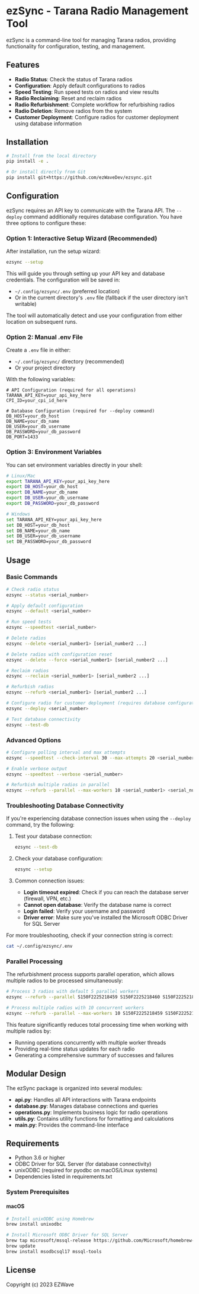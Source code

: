 # ezSync - Tarana Radio Management Tool

ezSync is a command-line tool for managing Tarana radios, providing functionality for configuration, testing, and management.

## Features

- **Radio Status**: Check the status of Tarana radios
- **Configuration**: Apply default configurations to radios
- **Speed Testing**: Run speed tests on radios and view results
- **Radio Reclaiming**: Reset and reclaim radios
- **Radio Refurbishment**: Complete workflow for refurbishing radios
- **Radio Deletion**: Remove radios from the system
- **Customer Deployment**: Configure radios for customer deployment using database information

## Installation

```bash
# Install from the local directory
pip install -e .

# Or install directly from Git
pip install git+https://github.com/ezWaveDev/ezsync.git
```

## Configuration

ezSync requires an API key to communicate with the Tarana API. The `--deploy` command additionally requires database configuration. You have three options to configure these:

### Option 1: Interactive Setup Wizard (Recommended)

After installation, run the setup wizard:

```bash
ezsync --setup
```

This will guide you through setting up your API key and database credentials. The configuration will be saved in:
- `~/.config/ezsync/.env` (preferred location)
- Or in the current directory's `.env` file (fallback if the user directory isn't writable)

The tool will automatically detect and use your configuration from either location on subsequent runs.

### Option 2: Manual .env File

Create a `.env` file in either:
- `~/.config/ezsync/` directory (recommended)
- Or your project directory

With the following variables:

```
# API Configuration (required for all operations)
TARANA_API_KEY=your_api_key_here
CPI_ID=your_cpi_id_here

# Database Configuration (required for --deploy command)
DB_HOST=your_db_host
DB_NAME=your_db_name
DB_USER=your_db_username
DB_PASSWORD=your_db_password
DB_PORT=1433
```

### Option 3: Environment Variables

You can set environment variables directly in your shell:

```bash
# Linux/Mac
export TARANA_API_KEY=your_api_key_here
export DB_HOST=your_db_host
export DB_NAME=your_db_name
export DB_USER=your_db_username
export DB_PASSWORD=your_db_password

# Windows
set TARANA_API_KEY=your_api_key_here
set DB_HOST=your_db_host
set DB_NAME=your_db_name
set DB_USER=your_db_username
set DB_PASSWORD=your_db_password
```

## Usage

### Basic Commands

```bash
# Check radio status
ezsync --status <serial_number>

# Apply default configuration
ezsync --default <serial_number>

# Run speed tests
ezsync --speedtest <serial_number>

# Delete radios
ezsync --delete <serial_number1> [serial_number2 ...]

# Delete radios with configuration reset
ezsync --delete --force <serial_number1> [serial_number2 ...]

# Reclaim radios
ezsync --reclaim <serial_number1> [serial_number2 ...]

# Refurbish radios
ezsync --refurb <serial_number1> [serial_number2 ...]

# Configure radio for customer deployment (requires database configuration)
ezsync --deploy <serial_number>

# Test database connectivity
ezsync --test-db
```

### Advanced Options

```bash
# Configure polling interval and max attempts
ezsync --speedtest --check-interval 30 --max-attempts 20 <serial_number>

# Enable verbose output 
ezsync --speedtest --verbose <serial_number>

# Refurbish multiple radios in parallel
ezsync --refurb --parallel --max-workers 10 <serial_number1> <serial_number2> <serial_number3> ...
```

### Troubleshooting Database Connectivity

If you're experiencing database connection issues when using the `--deploy` command, try the following:

1. Test your database connection:
   ```bash
   ezsync --test-db
   ```

2. Check your database configuration:
   ```bash
   ezsync --setup
   ```
   
3. Common connection issues:
   - **Login timeout expired**: Check if you can reach the database server (firewall, VPN, etc.)
   - **Cannot open database**: Verify the database name is correct
   - **Login failed**: Verify your username and password
   - **Driver error**: Make sure you've installed the Microsoft ODBC Driver for SQL Server

For more troubleshooting, check if your connection string is correct:
```bash
cat ~/.config/ezsync/.env
```

### Parallel Processing

The refurbishment process supports parallel operation, which allows multiple radios to be processed simultaneously:

```bash
# Process 3 radios with default 5 parallel workers
ezsync --refurb --parallel S150F2225218459 S150F2225218460 S150F2225218461

# Process multiple radios with 10 concurrent workers
ezsync --refurb --parallel --max-workers 10 S150F2225218459 S150F2225218460 S150F2225218461
```

This feature significantly reduces total processing time when working with multiple radios by:
- Running operations concurrently with multiple worker threads
- Providing real-time status updates for each radio
- Generating a comprehensive summary of successes and failures

## Modular Design

The ezSync package is organized into several modules:

- **api.py**: Handles all API interactions with Tarana endpoints
- **database.py**: Manages database connections and queries
- **operations.py**: Implements business logic for radio operations
- **utils.py**: Contains utility functions for formatting and calculations
- **main.py**: Provides the command-line interface

## Requirements

- Python 3.6 or higher
- ODBC Driver for SQL Server (for database connectivity)
- unixODBC (required for pyodbc on macOS/Linux systems)
- Dependencies listed in requirements.txt

### System Prerequisites

#### macOS
```bash
# Install unixODBC using Homebrew
brew install unixodbc

# Install Microsoft ODBC Driver for SQL Server
brew tap microsoft/mssql-release https://github.com/Microsoft/homebrew-mssql-release
brew update
brew install msodbcsql17 mssql-tools
```

## License

Copyright (c) 2023 EZWave 